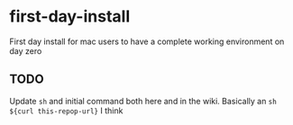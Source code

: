 # first-day-install

First day install for mac users to have a complete working environment on day zero

## TODO

Update `sh` and initial command both here and in the wiki. Basically an `sh ${curl this-repop-url}` I think
